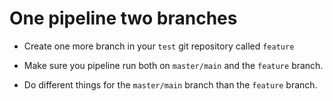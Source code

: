 # One pipeline two branches

* Create one more branch in your `test` git repository called `feature`

* Make sure you pipeline run both on `master/main` and the `feature` branch.

* Do different things for the `master/main` branch than the `feature` branch.
